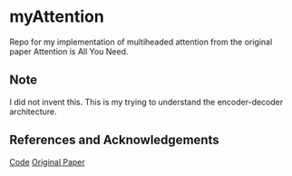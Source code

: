 # myAttention
Repo for my implementation of multiheaded attention from the original paper Attention is All You Need.

## Note

I did not invent this. This is my trying to understand the encoder-decoder architecture.

## References and Acknowledgements

[Code](https://www.youtube.com/watch?v=U0s0f995w14)
[Original Paper](https://arxiv.org/abs/1706.03762)